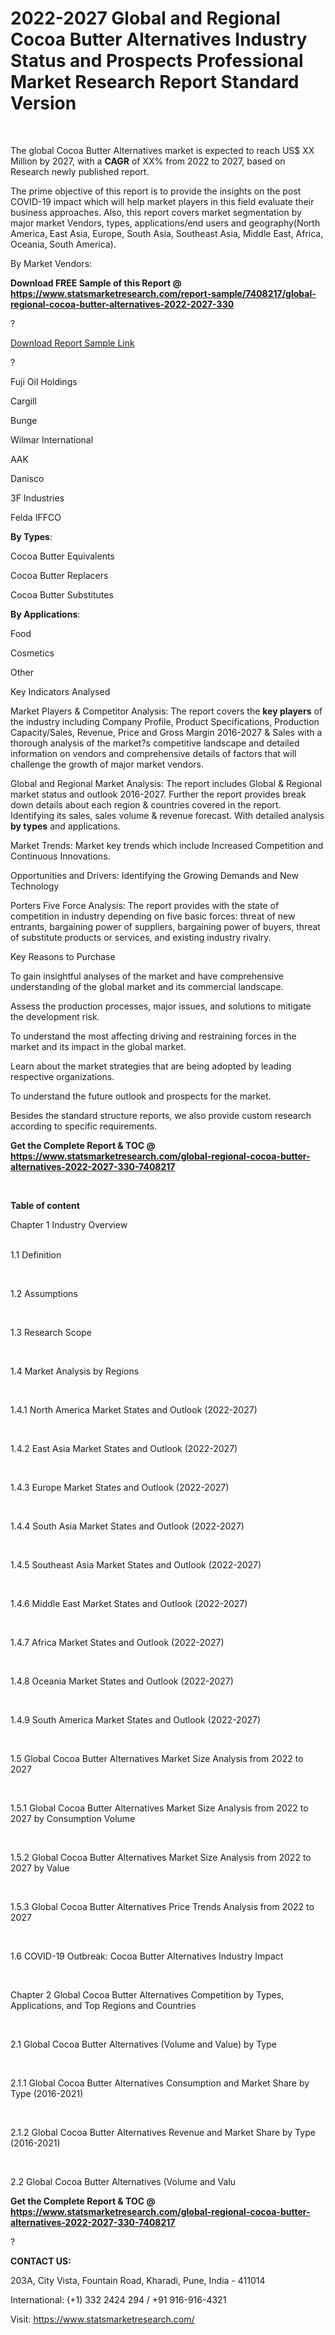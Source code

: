 <h1>2022-2027 Global and Regional Cocoa Butter Alternatives Industry Status and Prospects Professional Market Research Report Standard Version</h1><br/><p>The global Cocoa Butter Alternatives market is expected to reach US$ XX Million by 2027, with a <strong>CAGR</strong> of XX% from 2022 to 2027, based on Research newly published report.</p>
 
 
 
 <p>The prime objective of this report is to provide the insights on the post COVID-19 impact which will help market players in this field evaluate their business approaches. Also, this report covers market segmentation by major market Vendors, types, applications/end users and geography(North America, East Asia, Europe, South Asia, Southeast Asia, Middle East, Africa, Oceania, South America).</p>
 
 
 
 <p>By Market Vendors:</p>
 
 
 
 <div><b>Download FREE Sample of this Report @ <a href="https://www.statsmarketresearch.com/download-free-sample/7408217/global-regional-cocoa-butter-alternatives-2022-2027-330">https://www.statsmarketresearch.com/report-sample/7408217/global-regional-cocoa-butter-alternatives-2022-2027-330</a></b></div>
 
 
 
 <p>? </p>
 
 
 
 <p><a href="https://www.statsmarketresearch.com/download-free-sample/7408217/global-regional-cocoa-butter-alternatives-2022-2027-330">Download Report Sample Link</a></p>
 
 
 
 <p>? </p>
 
 
 
 <p>Fuji Oil Holdings</p>
 
 
 
 <p>Cargill</p>
 
 
 
 <p>Bunge</p>
 
 
 
 <p>Wilmar International</p>
 
 
 
 <p>AAK</p>
 
 
 
 <p>Danisco</p>
 
 
 
 <p>3F Industries</p>
 
 
 
 <p>Felda IFFCO</p>
 
 
 
 <p><strong>By Types</strong>:</p>
 
 
 
 <p>Cocoa Butter Equivalents</p>
 
 
 
 <p>Cocoa Butter Replacers</p>
 
 
 
 <p>Cocoa Butter Substitutes</p>
 
 
 
 <p><strong><strong>By Applications</strong></strong>:</p>
 
 
 
 <p>Food</p>
 
 
 
 <p>Cosmetics</p>
 
 
 
 <p>Other</p>
 
 
 
 <p>Key Indicators Analysed</p>
 
 
 
 <p>Market Players & Competitor Analysis: The report covers the <strong>key players</strong> of the industry including Company Profile, Product Specifications, Production Capacity/Sales, Revenue, Price and Gross Margin 2016-2027 & Sales with a thorough analysis of the market?s competitive landscape and detailed information on vendors and comprehensive details of factors that will challenge the growth of major market vendors.</p>
 
 
 
 <p>Global and Regional Market Analysis: The report includes Global & Regional market status and outlook 2016-2027. Further the report provides break down details about each region & countries covered in the report. Identifying its sales, sales volume & revenue forecast. With detailed analysis <strong>by types</strong> and applications.</p>
 
 
 
 <p>Market Trends: Market key trends which include Increased Competition and Continuous Innovations.</p>
 
 
 
 <p>Opportunities and Drivers: Identifying the Growing Demands and New Technology</p>
 
 
 
 <p>Porters Five Force Analysis: The report provides with the state of competition in industry depending on five basic forces: threat of new entrants, bargaining power of suppliers, bargaining power of buyers, threat of substitute products or services, and existing industry rivalry.</p>
 
 
 
 <p>Key Reasons to Purchase</p>
 
 
 
 <p>To gain insightful analyses of the market and have comprehensive understanding of the global market and its commercial landscape.</p>
 
 
 
 <p>Assess the production processes, major issues, and solutions to mitigate the development risk.</p>
 
 
 
 <p>To understand the most affecting driving and restraining forces in the market and its impact in the global market.</p>
 
 
 
 <p>Learn about the market strategies that are being adopted by leading respective organizations.</p>
 
 
 
 <p>To understand the future outlook and prospects for the market.</p>
 
 
 
 <p>Besides the standard structure reports, we also provide custom research according to specific requirements.</p>
 
 
 
 <div><b>Get the Complete Report & TOC @ <a href="https://www.statsmarketresearch.com/global-regional-cocoa-butter-alternatives-2022-2027-330-7408217">https://www.statsmarketresearch.com/global-regional-cocoa-butter-alternatives-2022-2027-330-7408217</a></b></div>
 
 
 
 <p><br />
 
 <b>Table of content</b></p>
 
 
 
 <p>Chapter 1 Industry Overview<br />
 
 <br />
 
 1.1 Definition<br />
 
 <br />
 
 1.2 Assumptions<br />
 
 <br />
 
 1.3 Research Scope<br />
 
 <br />
 
 1.4 Market Analysis by Regions<br />
 
 <br />
 
 1.4.1 North America Market States and Outlook (2022-2027)<br />
 
 <br />
 
 1.4.2 East Asia Market States and Outlook (2022-2027)<br />
 
 <br />
 
 1.4.3 Europe Market States and Outlook (2022-2027)<br />
 
 <br />
 
 1.4.4 South Asia Market States and Outlook (2022-2027)<br />
 
 <br />
 
 1.4.5 Southeast Asia Market States and Outlook (2022-2027)<br />
 
 <br />
 
 1.4.6 Middle East Market States and Outlook (2022-2027)<br />
 
 <br />
 
 1.4.7 Africa Market States and Outlook (2022-2027)<br />
 
 <br />
 
 1.4.8 Oceania Market States and Outlook (2022-2027)<br />
 
 <br />
 
 1.4.9 South America Market States and Outlook (2022-2027)<br />
 
 <br />
 
 1.5 Global Cocoa Butter Alternatives Market Size Analysis from 2022 to 2027<br />
 
 <br />
 
 1.5.1 Global Cocoa Butter Alternatives Market Size Analysis from 2022 to 2027 by Consumption Volume<br />
 
 <br />
 
 1.5.2 Global Cocoa Butter Alternatives Market Size Analysis from 2022 to 2027 by Value<br />
 
 <br />
 
 1.5.3 Global Cocoa Butter Alternatives Price Trends Analysis from 2022 to 2027<br />
 
 <br />
 
 1.6 COVID-19 Outbreak: Cocoa Butter Alternatives Industry Impact<br />
 
 <br />
 
 Chapter 2 Global Cocoa Butter Alternatives Competition by Types, Applications, and Top Regions and Countries<br />
 
 <br />
 
 2.1 Global Cocoa Butter Alternatives (Volume and Value) by Type<br />
 
 <br />
 
 2.1.1 Global Cocoa Butter Alternatives Consumption and Market Share by Type (2016-2021)<br />
 
 <br />
 
 2.1.2 Global Cocoa Butter Alternatives Revenue and Market Share by Type (2016-2021)<br />
 
 <br />
 
 2.2 Global Cocoa Butter Alternatives (Volume and Valu</p>
 
 
 
 <div><b>Get the Complete Report & TOC @ <a href="https://www.statsmarketresearch.com/global-regional-cocoa-butter-alternatives-2022-2027-330-7408217">https://www.statsmarketresearch.com/global-regional-cocoa-butter-alternatives-2022-2027-330-7408217</a></b></div>
 
 
 
 <p>? </p>
 
 
 
 <p><b>CONTACT US:</b><br />
 
 203A, City Vista, Fountain Road, Kharadi, Pune, India - 411014<br />
 
 International: (+1) 332 2424 294 / +91 916-916-4321<br />
 
 Visit: <a href="https://www.statsmarketresearch.com/">https://www.statsmarketresearch.com/</a></p>